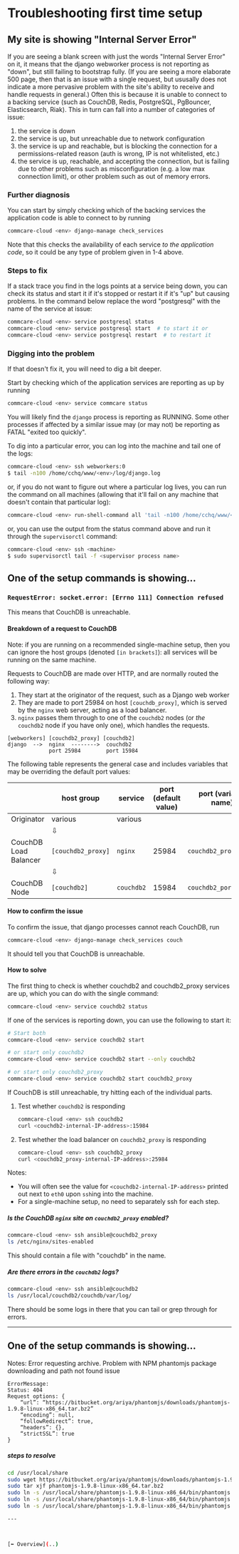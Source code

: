 # Troubleshooting first time setup

## My site is showing "Internal Server Error"

If you are seeing a blank screen with just the words "Internal Server Error" on it,
it means that the django webworker process is not reporting as "down",
but still failing to bootstrap fully.
(If you are seeing a more elaborate 500 page, then that is an issue with a single request,
but ususally does not indicate a more pervasive problem with the site's ability to receive and handle requests in general.)
Often this is because it is unable to connect to
a backing service (such as CouchDB, Redis, PostgreSQL, PgBouncer, Elasticsearch, Riak).
This in turn can fall into a number of categories of issue:
1. the service is down
2. the service is up, but unreachable due to network configuration
3. the service is up and reachable, but is blocking the connection for a permissions-related reason
   (auth is wrong, IP is not whitelisted, etc.)
4. the service is up, reachable, and accepting the connection,
   but is failing due to other problems such as misconfiguration (e.g. a low max connection limit),
   or other problem such as out of memory errors.

### Further diagnosis
You can start by simply checking which of the backing services
the application code is able to connect to by running

```bash
commcare-cloud <env> django-manage check_services
```

Note that this checks the availability of each service _to the application code_,
so it could be any type of problem given in 1-4 above.

### Steps to fix

If a stack trace you find in the logs points at a service being down, you can check its status
and start it if it's stopped or restart it if it's "up" but causing problems. In the command below
replace the word "postgresql" with the name of the service at issue:

```bash
commcare-cloud <env> service postgresql status
commcare-cloud <env> service postgresql start  # to start it or
commcare-cloud <env> service postgresql restart  # to restart it
```

### Digging into the problem

If that doesn't fix it, you will need to dig a bit deeper.

Start by checking which of the application services are reporting as up
by running

```bash
commcare-cloud <env> service commcare status
```

You will likely find the `django` process is reporting as RUNNING.
Some other processes if affected by a similar issue may (or may not) be reporting as FATAL "exited too quickly".

To dig into a particular error, you can log into the machine and tail one of the logs:

```bash
commcare-cloud <env> ssh webworkers:0
$ tail -n100 /home/cchq/www/<env>/log/django.log
```

or, if you do not want to figure out where a particular log lives, you can run the command on all machines
(allowing that it'll fail on any machine that doesn't contain that particular log):

```bash
commcare-cloud <env> run-shell-command all 'tail -n100 /home/cchq/www/<env>/log/django.log'
```

or, you can use the output from the status command above and run it through the `supervisorctl` command:

```bash
commcare-cloud <env> ssh <machine>
$ sudo supervisorctl tail -f <supervisor process name>
```

## One of the setup commands is showing...
### `RequestError: socket.error: [Errno 111] Connection refused`

This means that CouchDB is unreachable.


#### Breakdown of a request to CouchDB

Note: if you are running on a recommended single-machine setup,
then you can ignore the host groups (denoted `[in brackets]`):
all services will be running on the same machine.


Requests to CouchDB are made over HTTP,
and are normally routed the following way:
1. They start at the originator of the request,
   such as a Django web worker
2. They are made to port 25984 on host `[couchdb_proxy]`,
   which is served by the `nginx` web server, acting as a load balancer.
3. `nginx` passes them through to one of the `couchdb2` nodes
   (or _the_ `couchdb2` node if you have only one),
   which handles the requests.

```
[webworkers] [couchdb2_proxy] [couchdb2]
django  -->  nginx  -------->  couchdb2
             port 25984        port 15984
```

The following table represents the general case
and includes variables that may be overriding the default port values:

|   |  host group  |  service  |  port (default value) |  port (variable name) |
|---|--------------|-----------|-----------------------|-----------------------|
| Originator | various | various |  |  |
|  | ⇩ |  |  |
| CouchDB Load Balancer | `[couchdb2_proxy]` | `nginx` | 25984 | `couchdb2_proxy_port` |
|  | ⇩ |  |  |
| CouchDB Node | `[couchdb2]` | `couchdb2` | 15984 | `couchdb2_port` |


#### How to confirm the issue

To confirm the issue, that django processes cannot reach CouchDB, run

```bash
commcare-cloud <env> django-manage check_services couch
```

It should tell you that CouchDB is unreachable.

#### How to solve

The first thing to check is whether couchdb2 and couchdb2_proxy
services are up, which you can do with the single command:

```bash
commcare-cloud <env> service couchdb2 status
```

If one of the services is reporting down, you can use the following
to start it:

```bash
# Start both
commcare-cloud <env> service couchdb2 start

# or start only couchdb2
commcare-cloud <env> service couchdb2 start --only couchdb2

# or start only couchdb2_proxy
commcare-cloud <env> service couchdb2 start couchdb2_proxy
```

If CouchDB is still unreachable, try hitting each of the individual
parts.

1. Test whether `couchdb2` is responding
    ```bash
    commcare-cloud <env> ssh couchdb2
    curl <couchdb2-internal-IP-address>:15984
    ```
2. Test whether the load balancer on `couchdb2_proxy` is responding
    ```bash
    commcare-cloud <env> ssh couchdb2_proxy
    curl <couchdb2_proxy-internal-IP-address>:25984
    ```

Notes:
- You will often see the value for `<couchdb2-internal-IP-address>`
printed out next to `eth0` upon `ssh`ing into the machine.
- For a single-machine setup, no need to separately ssh for each step.


##### Is the CouchDB `nginx` site on `couchdb2_proxy` enabled? 

```bash
commcare-cloud <env> ssh ansible@couchdb2_proxy
ls /etc/nginx/sites-enabled
```
This should contain a file with "couchdb" in the name.


##### Are there errors in the `couchdb2` logs?
```bash
commcare-cloud <env> ssh ansible@couchdb2
ls /usr/local/couchdb2/couchdb/var/log/
```
There should be some logs in there that you can tail
or grep through for errors.

---

## One of the setup commands is showing...

Notes:
Error requesting archive. Problem with NPM phantomjs package downloading and path not found issue
```
ErrorMessage:
Status: 404 
Request options: {
    “url”: “https://bitbucket.org/ariya/phantomjs/downloads/phantomjs-1.9.8-linux-x86_64.tar.bz2”
    “encoding”: null,
    “followRedirect”: true,
    “headers”: {},
    “strictSSL”: true
}
```
##### steps to resolve
```bash 
cd /usr/local/share
sudo wget https://bitbucket.org/ariya/phantomjs/downloads/phantomjs-1.9.8-linux-x86_64.tar.bz2
sudo tar xjf phantomjs-1.9.8-linux-x86_64.tar.bz2
sudo ln -s /usr/local/share/phantomjs-1.9.8-linux-x86_64/bin/phantomjs /usr/local/share/phantomjs
sudo ln -s /usr/local/share/phantomjs-1.9.8-linux-x86_64/bin/phantomjs /usr/local/bin/phantomjs
sudo ln -s /usr/local/share/phantomjs-1.9.8-linux-x86_64/bin/phantomjs /usr/bin/phantomjs

---



[︎⬅︎ Overview](..)
